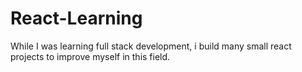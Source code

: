 # React-Learning

While I was learning full stack development, i build many small react projects to improve myself in this field.

